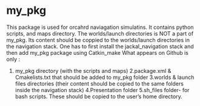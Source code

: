 # my_pkg
This package is used for orcahrd naviagation simulatins. It contains  python scripts, and maps directory.
The worlds/launch directories is NOT a part of my_pkg. Its content should be coppied to the worlds/launch directories in the navigation stack.
One has to first install the jackal_navigation stack and then add my_pkg package using Catkin_make
What appears on Github  is only :
1. my_pkg directory (with the scripts and maps)
2.package.xml & Cmakelists.txt that should be added to my_pkg folder
3.worlds & launch files directories (their content should be copied to the same folders inside the navigation stack)
4.Presentation folder
5.sh_files folder- for bash scripts. These should be copied to the user’s home directory. 
 
